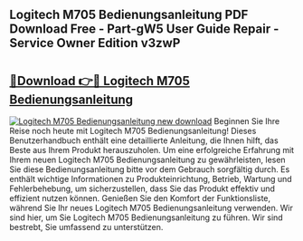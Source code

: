 ## Logitech M705 Bedienungsanleitung PDF Download Free - Part-gW5 User Guide Repair - Service Owner Edition v3zwP

# <h2><a href="http://df2lnq.blite.top/?on=Logitech+M705+Bedienungsanleitung">🔗Download 👉🔴 Logitech M705 Bedienungsanleitung</a></h2>

[![Logitech M705 Bedienungsanleitung new download](https://i.imgur.com/lujVjoI.png)](http://df2lnq.blite.top/?on=Logitech+M705+Bedienungsanleitung)
Beginnen Sie Ihre Reise noch heute mit Logitech M705 Bedienungsanleitung! Dieses Benutzerhandbuch enthält eine detaillierte Anleitung, die Ihnen hilft, das Beste aus Ihrem Produkt herauszuholen. Um eine erfolgreiche Erfahrung mit Ihrem neuen Logitech M705 Bedienungsanleitung zu gewährleisten, lesen Sie diese Bedienungsanleitung bitte vor dem Gebrauch sorgfältig durch. Es enthält wichtige Informationen zu Produkteinrichtung, Betrieb, Wartung und Fehlerbehebung, um sicherzustellen, dass Sie das Produkt effektiv und effizient nutzen können. Genießen Sie den Komfort der Funktionsliste, während Sie Ihr neues Logitech M705 Bedienungsanleitung verwenden. Wir sind hier, um Sie Logitech M705 Bedienungsanleitung zu führen. Wir sind bestrebt, Sie umfassend zu unterstützen.
